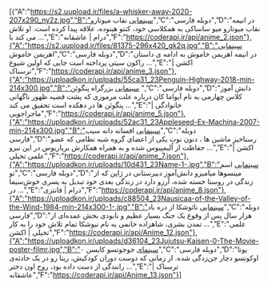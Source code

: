 [{"A":"https://s2.uupload.ir/files/a-whisker-away-2020-207x290_ny2z.jpg","B":"سینمایی نقاب میوتارو","C":"دوبله فارسی","D":"در انیمه نقاب میوتارو میو ساساکی به همکلاسی خود، کنتو هینوده، علاقه پیدا کرده است. او تلاش می کند با ...","E":"درام | عاشقانه","F":"https://coderapi.ir/api/anime_2.json"},{"A":"https://s2.uupload.ir/files/81375-296x420_gk2q.jpg","B":"سینمایی اهریمن خاموش","C":"دوبله فارسی","D":"در انیمه اهریمن خاموش به ادامه ی داستان راکون سیتی پرداخته است جایی که اولین شیوع ...","E":"اکشن | ترسناک","F":"https://coderapi.ir/api/anime_3.json"},{"A":"https://uploadkon.ir/uploads/55ca31_23Penguin-Highway-2018-min-214x300.jpg","B":"سینمایی بزرگراه پنگوئن ","C":"دوبله فارسی","D":"دانش آموز کلاس چهارمی به نام آیواما کان درباره علت مرموزی که پشت قضیه ظهور ناگهانی پنگوئن ها در دهکده است تحقیق می کند ...","E":"خانوادگی | ماجراجویی","F":"https://coderapi.ir/api/anime_5.json"},{"A":"https://uploadkon.ir/uploads/52ac31_23Appleseed-Ex-Machina-2007-min-214x300.jpg","B":"سینمایی افسانه دانه سیب","C":"دوبله فارسی","D":"رستاخیز ماشین ها ، دنون نوت یکی از اعضای گروه شبه نظامی که عضو حفاظت از اُلیمپیوس شده و به همراه همکارش بریاریوس در این نیرو ...","E":"اکشن | علمی تخیلی","F":"https://coderapi.ir/api/anime_7.json"},{"A":"https://uploadkon.ir/uploads/10d431_23Name-1-.jpg","B":"سینمایی اسم تو","C":"دوبله فارسی","D":"میتسوها میامیزو دانش‌آموز دبیرستانی در ژاپن که از زندگی در روستا خسته شده، آرزو دارد در زندگی بعدی خود تبدیل به پسری خوش‌سیما در ...","E":"درام | فانتزی","F":"https://coderapi.ir/api/anime_8.json"},{"A":"https://uploadkon.ir/uploads/c88504_23Nausicaa-of-the-Valley-of-the-Wind-1984-min-214x300-1-.jpg","B":"سینمایی نائوشکا از دره باد","C":"دوبله فارسی","D":"هزار سال پس از وقوع یک جنگ بسیار عظیم و نابودی بخش عمده‌ای از تمدن بشری، شاهزاده خانمی به نام نیوشکا تمام تلاش خود را به کار ...","E":"علمی تخیلی | اکشن","F":"https://coderapi.ir/api/Anime_12.json"},{"A":"https://uploadkon.ir/uploads/d36104_23Jujutsu-Kaisen-0-The-Movie-poster-filmr.jpg","B":"سینمای جوجوتسو کایسن ۰","C":"دوبله فارسی","D":"یوتا اوکوتسو دچار جن‌زدگی شده. از زمانی که دوست دوران کودکیش، ریتا رو در یک حادثه‌ی رانندگی از دست داده بود، روح اون دختر ...","E":"ترسناک | عاشقانه","F":"https://coderapi.ir/api/Anime_13.json"}]
